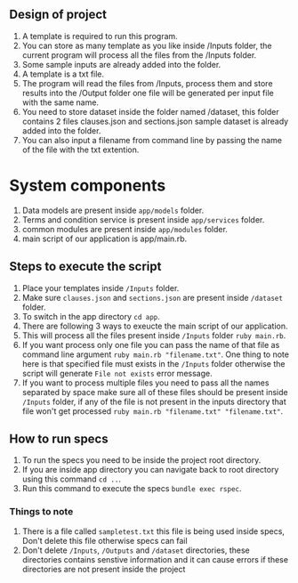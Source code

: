 
## Design of project

1. A template is required to run this program.
2. You can store as many template as you like inside /Inputs folder, the current program will process all the files from the /Inputs folder.
3. Some sample inputs are already added into the folder.
4. A template is a txt file.
5. The program will read the files from /Inputs, process them and store results into the /Output folder one file will be generated per input file with the same name.
6. You need to store dataset inside the folder named /dataset, this folder contains 2 files clauses.json and sections.json sample dataset is already added into the folder.
7. You can also input a filename from command line by passing the name of the file with the txt extention.

# System components
  1. Data models are present inside ```app/models``` folder.
  2. Terms and condition service is present inside ```app/services``` folder.
  3. common modules are present inside ```app/modules``` folder.
  4. main script of our application is app/main.rb.

## Steps to execute the script

1. Place your templates inside ```/Inputs``` folder.
2. Make sure `clauses.json` and `sections.json` are present inside ```/dataset``` folder.
3. To switch in the app directory ```cd app```.
4. There are following 3 ways to exeucte the main script of our application.
5. This will process all the files present inside `/Inputs` folder ```ruby main.rb```.
6. If you want process only one file you can pass the name of that file as command line argument ```ruby main.rb "filename.txt"```. One thing to note here is that specified file must exists in the `/Inputs` folder otherwise the script will generate `File not exists` error message.
7. If you want to process multiple files you need to pass all the names separated by space make sure all of these files should be present inside `/Inputs` folder, if any of the file is not present in the inputs directory that file won't get processed  ```ruby main.rb "filename.txt" "filename.txt"```.

## How to run specs

1. To run the specs you need to be inside the project root directory.
2. If you are inside app directory you can navigate back to root directory using this command `cd ..`.
3. Run this command to execute the specs ```bundle exec rspec```.

### Things to note

1. There is a file called `sampletest.txt` this file is being used inside specs, Don't delete this file otherwise specs can fail
2. Don't delete `/Inputs`, `/Outputs` and `/dataset` directories, these directories contains senstive information and it can cause errors if these directories are not present inside the project

